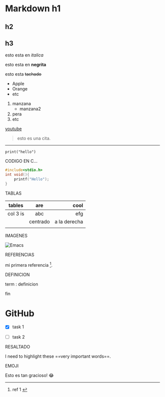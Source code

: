 # Markdown h1
## h2
## h3
<!--Esto es un comentario-->
<!--ITALICA-->
esto esta en *italica* 

<!-- Negrita -->
esto esta en **negrita** 

<!--Texto Tachado-->
esto esta ~~tachado~~ 

<!-- LISTA SIN ORDEN -->
* Apple
* Orange
* etc
<!-- lISTA ORDENADA -->
1. manzana
   * manzana2
2. pera
3. etc

<!-- ENLACES -->
[youtube](https://www.youtube.com/ "link de youtube")

> esto es una cita.

---
<!-- PORCION DE CODIGO -->
`print("hello")`

CODIGO EN C...

```C
#include<stdio.h>
int void(){
    printf("Hello");
}
```
TABLAS

| tables   | are      |         cool |
|----------|:--------:|-------------:|
| col 3 is | abc      |          efg |
|          | centrado | a la derecha |
|          |          |              |

IMAGENES

![Emacs](https://upload.wikimedia.org/wikipedia/commons/thumb/0/08/EmacsIcon.svg/1024px-EmacsIcon.svg.png "logo")


REFERENCIAS

mi primera referencia [^1].

[^1]: ref 1 <!-- esto aparece al final -->

DEFINICION

term
:   definicion

fin


# GitHub
-   [x] task 1
-   [ ] task 2


RESALTADO

I need to highlight these ==very important words==.


EMOJI 

Esto es tan gracioso! :joy:
